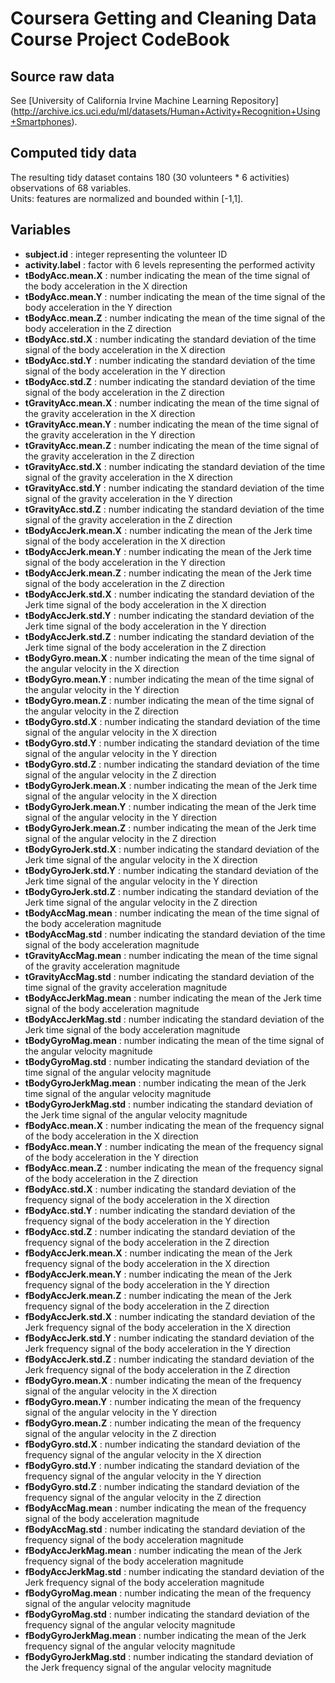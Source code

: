 # Coursera Getting and Cleaning Data Course Project CodeBook

## Source raw data
See [University of California Irvine Machine Learning Repository] (http://archive.ics.uci.edu/ml/datasets/Human+Activity+Recognition+Using+Smartphones).  

## Computed tidy data
The resulting tidy dataset contains 180 (30 volunteers * 6 activities) observations of 68 variables.  
Units: features are normalized and bounded within [-1,1].

## Variables
- **subject.id**            : integer representing the volunteer ID
- **activity.label**        : factor with 6 levels representing the performed activity
- **tBodyAcc.mean.X**       : number indicating the mean of the time signal of the body acceleration in the X direction
- **tBodyAcc.mean.Y**       : number indicating the mean of the time signal of the body acceleration in the Y direction
- **tBodyAcc.mean.Z**       : number indicating the mean of the time signal of the body acceleration in the Z direction
- **tBodyAcc.std.X**        : number indicating the standard deviation of the time signal of the body acceleration in the X direction
- **tBodyAcc.std.Y**        : number indicating the standard deviation of the time signal of the body acceleration in the Y direction
- **tBodyAcc.std.Z**        : number indicating the standard deviation of the time signal of the body acceleration in the Z direction
- **tGravityAcc.mean.X**    : number indicating the mean of the time signal of the gravity acceleration in the X direction
- **tGravityAcc.mean.Y**    : number indicating the mean of the time signal of the gravity acceleration in the Y direction
- **tGravityAcc.mean.Z**    : number indicating the mean of the time signal of the gravity acceleration in the Z direction
- **tGravityAcc.std.X**     : number indicating the standard deviation of the time signal of the gravity acceleration in the X direction
- **tGravityAcc.std.Y**     : number indicating the standard deviation of the time signal of the gravity acceleration in the Y direction
- **tGravityAcc.std.Z**     : number indicating the standard deviation of the time signal of the gravity acceleration in the Z direction
- **tBodyAccJerk.mean.X**   : number indicating the mean of the Jerk time signal of the body acceleration in the X direction
- **tBodyAccJerk.mean.Y**   : number indicating the mean of the Jerk time signal of the body acceleration in the Y direction
- **tBodyAccJerk.mean.Z**   : number indicating the mean of the Jerk time signal of the body acceleration in the Z direction
- **tBodyAccJerk.std.X**    : number indicating the standard deviation of the Jerk time signal of the body acceleration in the X direction
- **tBodyAccJerk.std.Y**    : number indicating the standard deviation of the Jerk time signal of the body acceleration in the Y direction
- **tBodyAccJerk.std.Z**    : number indicating the standard deviation of the Jerk time signal of the body acceleration in the Z direction
- **tBodyGyro.mean.X**      : number indicating the mean of the time signal of the angular velocity in the X direction
- **tBodyGyro.mean.Y**      : number indicating the mean of the time signal of the angular velocity in the Y direction
- **tBodyGyro.mean.Z**      : number indicating the mean of the time signal of the angular velocity in the Z direction
- **tBodyGyro.std.X**       : number indicating the standard deviation of the time signal of the angular velocity in the X direction
- **tBodyGyro.std.Y**       : number indicating the standard deviation of the time signal of the angular velocity in the Y direction
- **tBodyGyro.std.Z**       : number indicating the standard deviation of the time signal of the angular velocity in the Z direction
- **tBodyGyroJerk.mean.X**  : number indicating the mean of the Jerk time signal of the angular velocity in the X direction
- **tBodyGyroJerk.mean.Y**  : number indicating the mean of the Jerk time signal of the angular velocity in the Y direction
- **tBodyGyroJerk.mean.Z**  : number indicating the mean of the Jerk time signal of the angular velocity in the Z direction
- **tBodyGyroJerk.std.X**   : number indicating the standard deviation of the Jerk time signal of the angular velocity in the X direction
- **tBodyGyroJerk.std.Y**   : number indicating the standard deviation of the Jerk time signal of the angular velocity in the Y direction
- **tBodyGyroJerk.std.Z**   : number indicating the standard deviation of the Jerk time signal of the angular velocity in the Z direction
- **tBodyAccMag.mean**      : number indicating the mean of the time signal of the body acceleration magnitude
- **tBodyAccMag.std**       : number indicating the standard deviation of the time signal of the body acceleration magnitude
- **tGravityAccMag.mean**   : number indicating the mean of the time signal of the gravity acceleration magnitude
- **tGravityAccMag.std**    : number indicating the standard deviation of the time signal of the gravity acceleration magnitude
- **tBodyAccJerkMag.mean**  : number indicating the mean of the Jerk time signal of the body acceleration magnitude
- **tBodyAccJerkMag.std**   : number indicating the standard deviation of the Jerk time signal of the body acceleration magnitude
- **tBodyGyroMag.mean**     : number indicating the mean of the time signal of the angular velocity magnitude
- **tBodyGyroMag.std**      : number indicating the standard deviation of the time signal of the angular velocity magnitude
- **tBodyGyroJerkMag.mean** : number indicating the mean of the Jerk time signal of the angular velocity magnitude
- **tBodyGyroJerkMag.std**  : number indicating the standard deviation of the Jerk time signal of the angular velocity magnitude
- **fBodyAcc.mean.X**       : number indicating the mean of the frequency signal of the body acceleration in the X direction
- **fBodyAcc.mean.Y**       : number indicating the mean of the frequency signal of the body acceleration in the Y direction
- **fBodyAcc.mean.Z**       : number indicating the mean of the frequency signal of the body acceleration in the Z direction
- **fBodyAcc.std.X**        : number indicating the standard deviation of the frequency signal of the body acceleration in the X direction
- **fBodyAcc.std.Y**        : number indicating the standard deviation of the frequency signal of the body acceleration in the Y direction
- **fBodyAcc.std.Z**        : number indicating the standard deviation of the frequency signal of the body acceleration in the Z direction
- **fBodyAccJerk.mean.X**   : number indicating the mean of the Jerk frequency signal of the body acceleration in the X direction
- **fBodyAccJerk.mean.Y**   : number indicating the mean of the Jerk frequency signal of the body acceleration in the Y direction
- **fBodyAccJerk.mean.Z**   : number indicating the mean of the Jerk frequency signal of the body acceleration in the Z direction
- **fBodyAccJerk.std.X**    : number indicating the standard deviation of the Jerk frequency signal of the body acceleration in the X direction
- **fBodyAccJerk.std.Y**    : number indicating the standard deviation of the Jerk frequency signal of the body acceleration in the Y direction
- **fBodyAccJerk.std.Z**    : number indicating the standard deviation of the Jerk frequency signal of the body acceleration in the Z direction
- **fBodyGyro.mean.X**      : number indicating the mean of the frequency signal of the angular velocity in the X direction
- **fBodyGyro.mean.Y**      : number indicating the mean of the frequency signal of the angular velocity in the Y direction
- **fBodyGyro.mean.Z**      : number indicating the mean of the frequency signal of the angular velocity in the Z direction
- **fBodyGyro.std.X**       : number indicating the standard deviation of the frequency signal of the angular velocity in the X direction
- **fBodyGyro.std.Y**       : number indicating the standard deviation of the frequency signal of the angular velocity in the Y direction
- **fBodyGyro.std.Z**       : number indicating the standard deviation of the frequency signal of the angular velocity in the Z direction
- **fBodyAccMag.mean**      : number indicating the mean of the frequency signal of the body acceleration magnitude
- **fBodyAccMag.std**       : number indicating the standard deviation of the frequency signal of the body acceleration magnitude
- **fBodyAccJerkMag.mean**  : number indicating the mean of the Jerk frequency signal of the body acceleration magnitude
- **fBodyAccJerkMag.std**   : number indicating the standard deviation of the Jerk frequency signal of the body acceleration magnitude
- **fBodyGyroMag.mean**     : number indicating the mean of the frequency signal of the angular velocity magnitude
- **fBodyGyroMag.std**      : number indicating the standard deviation of the frequency signal of the angular velocity magnitude
- **fBodyGyroJerkMag.mean** : number indicating the mean of the Jerk frequency signal of the angular velocity magnitude
- **fBodyGyroJerkMag.std**  : number indicating the standard deviation of the Jerk frequency signal of the angular velocity magnitude